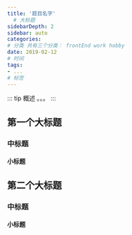 ```yaml
---
title: '题目名字'
  # 大标题
sidebarDepth: 2
sidebar: auto
categories: 
# 分类 共有三个分类： frontEnd work hobby
date: 2019-02-12
# 时间
tags:
- ...
# 标签
---
```


::: tip 概述
。。。
:::

## 第一个大标题

### 中标题

#### 小标题

## 第二个大标题

### 中标题

#### 小标题



